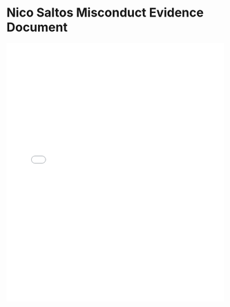 
<html lang="en">
<head>
    <meta charset="UTF-8">
    <meta name="viewport" content="width=device-width, initial-scale=1.0">
    <title>Nico Saltos Misconduct Evidence Document</title>
</head>
<body>
    <h1>Nico Saltos Misconduct Evidence Document</h1>
    <embed src="Nico Saltos Misconduct Evidence Document.pdf" type="application/pdf" width="100%" height="600px" />
</body>
</html>
